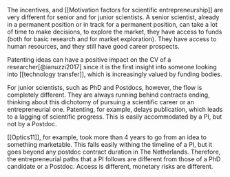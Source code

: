 The incentives, and [[Motivation factors for scientific entrepreneurship]] are very different for senior and for junior scientists. A senior scientist, already in a permanent position or in track for a permanent position, can take a lot of time to make decisions, to explore the market, they have access to funds (both for basic research and for market exploration). They have access to human resources, and they still have good career prospects. 

Patenting ideas can have a positive impact on the CV of a researcher[@ianuzzi2017] since it is the first insight into someone looking into [[technology transfer]], which is increasingly valued by funding bodies. 

For junior scientists, such as PhD and Postdocs, however, the flow is completely different. They are always running behind contracts ending, thinking about this dichotomy of pursuing a scientific career or an entrepreneurial one. Patenting, for example, delays publication, which leads to a lagging of scientific progress. This is easily accommodated by a PI, but not by a Postdoc. 

[[Optics11]], for example, took more than 4 years to go from an idea to something marketable. This falls easily withing the timeline of a PI, but it goes beyond any postdoc contract duration in The Netherlands. Therefore, the entrepreneurial paths that a PI follows are different from those of a PhD candidate or a Postdoc. Access is different, monetary risks are different. 